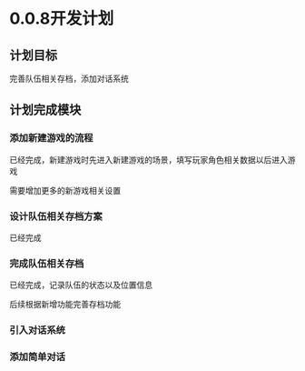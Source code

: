 ﻿# 0.0.8开发计划

## 计划目标

完善队伍相关存档，添加对话系统

## 计划完成模块

### 添加新建游戏的流程

已经完成，新建游戏时先进入新建游戏的场景，填写玩家角色相关数据以后进入游戏

需要增加更多的新游戏相关设置

### 设计队伍相关存档方案

已经完成

### 完成队伍相关存档

已经完成，记录队伍的状态以及位置信息

后续根据新增功能完善存档功能

### 引入对话系统

### 添加简单对话